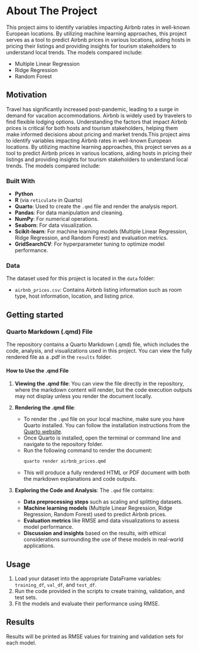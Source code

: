 # About The Project
This project aims to identify variables impacting Airbnb rates in well-known European locations. By utilizing machine learning approaches, this project serves as a tool to predict Airbnb prices in various locations, aiding hosts in pricing their listings and providing insights for tourism stakeholders to understand local trends. The models compared include:

* Multiple Linear Regression
* Ridge Regression
* Random Forest

## Motivation  

Travel has significantly increased post-pandemic, leading to a surge in demand for vacation accommodations. Airbnb is widely used by travelers to find flexible lodging options. Understanding the factors that impact Airbnb prices is critical for both hosts and tourism stakeholders, helping them make informed decisions about pricing and market trends.This project aims to identify variables impacting Airbnb rates in well-known European locations. By utilizing machine learning approaches, this project serves as a tool to predict Airbnb prices in various locations, aiding hosts in pricing their listings and providing insights for tourism stakeholders to understand local trends. The models compared include:

### Built With

- **Python**
- **R** (via `reticulate` in Quarto)
- **Quarto**: Used to create the `.qmd` file and render the analysis report.
- **Pandas**: For data manipulation and cleaning.
- **NumPy**: For numerical operations.
- **Seaborn**: For data visualization.
- **Scikit-learn**: For machine learning models (Multiple Linear Regression, Ridge Regression, and Random Forest) and evaluation metrics.
- **GridSearchCV**: For hyperparameter tuning to optimize model performance.
  

### Data

The dataset used for this project is located in the `data` folder:

* `airbnb_prices.csv`: Contains Airbnb listing information such as room type, host information, location, and listing price.





## Getting started  
### Quarto Markdown (.qmd) File

The repository contains a Quarto Markdown (.qmd) file, which includes the code, analysis, and visualizations used in this project. You can view the fully rendered file as a .pdf in the `results` folder. 

#### How to Use the .qmd File

1. **Viewing the .qmd file**: You can view the file directly in the repository, where the markdown content will render, but the code execution outputs may not display unless you render the document locally.

2. **Rendering the .qmd file**: 
   - To render the `.qmd` file on your local machine, make sure you have Quarto installed. You can follow the installation instructions from the [Quarto website](https://quarto.org/docs/get-started/).
   - Once Quarto is installed, open the terminal or command line and navigate to the repository folder.
   - Run the following command to render the document:
     ```bash
     quarto render airbnb_prices.qmd
     ```
   - This will produce a fully rendered HTML or PDF document with both the markdown explanations and code outputs.

3. **Exploring the Code and Analysis**: The `.qmd` file contains:
   - **Data preprocessing steps** such as scaling and splitting datasets.
   - **Machine learning models** (Multiple Linear Regression, Ridge Regression, Random Forest) used to predict Airbnb prices.
   - **Evaluation metrics** like RMSE amd data visualizations to assess model performance.
   - **Discussion and insights** based on the results, with ethical considerations surrounding the use of these models in real-world applications.

## Usage

1. Load your dataset into the appropriate DataFrame variables: `training_df`, `val_df`, and `test_df`.
2. Run the code provided in the scripts to create training, validation, and test sets.
3. Fit the models and evaluate their performance using RMSE.

## Results

Results will be printed as RMSE values for training and validation sets for each model.



